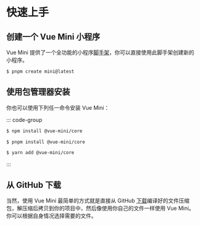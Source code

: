 # 快速上手

## 创建一个 Vue Mini 小程序

Vue Mini 提供了一个全功能的小程序[脚手架](https://github.com/yangmingshan/create-mini)，你可以直接使用此脚手架创建新的小程序。

```sh
$ pnpm create mini@latest
```

## 使用包管理器安装

你也可以使用下列任一命令安装 Vue Mini：

::: code-group

```sh [npm]
$ npm install @vue-mini/core
```

```sh [pnpm]
$ pnpm install @vue-mini/core
```

```sh [yarn]
$ yarn add @vue-mini/core
```

:::

## 从 GitHub 下载

当然，使用 Vue Mini 最简单的方式就是直接从 GitHub [下载](https://github.com/vue-mini/vue-mini/releases)编译好的文件压缩包，解压缩后拷贝到你的项目中，然后像使用你自己的文件一样使用 Vue Mini。你可以根据自身情况选择需要的文件。

